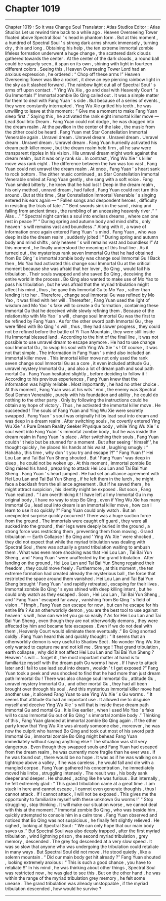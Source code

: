 
# Chapter 1019


---

Chapter 1019 : So it was Change Soul
Translator :
Atlas Studios
Editor :
Atlas Studios
Let us rewind time back to a while ago .
Heaven Overseeing Tower floated above Spectral Soul ’ s head in phantom form . But at this moment , a hundred of Spectral Soul ’ s strong dark arms shrunk immensely , turning dry , thin and long .
Obtaining his help , the ten extreme immortal zombie lifeless formation underwent a huge change , the scattered dark clouds gathered towards the center .
At the center of the dark clouds , a round ball could be vaguely seen , it spun on its own , shining with light in fourteen different colors .
Seeing this , Heaven Overseeing Tower Lord had an anxious expression , he ordered : “ Chop off these arms !”
Heaven Overseeing Tower was like a rocket , it drew an eye piercing rainbow light in the sky as it slashed forward . The rainbow light cut all of Spectral Soul ’ s arms off upon contact .
“ Ying Wu Xie , go and deal with Heavenly Court ’ s Gu Immortals !” Immortal zombie Bo Qing called out .
It was a simple matter for them to deal with Fang Yuan ’ s side .
But because of a series of events , they were constantly interrupted .
Ying Wu Xie gritted his teeth , he was unwilling to leave at this moment : “ Give me a moment to make Fang Yuan sleep first .”
Saying this , he activated the rank eight immortal killer move — Lead Soul Into Dream .
Fang Yuan could not dodge , he was dragged into the dream realm .
At the pavilion in the center of the lake , the music from the zither could be heard .
Fang Yuan met Star Constellation Immortal Venerable again .
Unravel dream .
Unravel dream .
Unravel dream .
Unravel dream .
Unravel dream .
Unravel dream .
Fang Yuan hurriedly activated his dream path killer move , but the dream realm held firm , all he saw were transparent ripples in his vision .
His unravel dream might work against the dream realm , but it was only rank six . In contrast , Ying Wu Xie ’ s killer move was rank eight .
The difference between the two was too vast , Fang Yuan could not unravel the dream realm .
At once , Fang Yuan ’ s heart sank to rock bottom .
The zither music continued , as Star Constellation Immortal Venerable smiled at Fang Yuan gently , she sang with a soft voice .
Fang Yuan smiled bitterly , he knew that he had lost !
Deep in the dream realm , his only method , unravel dream , had failed , Fang Yuan could not turn this around .
But at this time , Star Constellation Immortal Venerable ’ s singing entered his ears again —
“ Fallen songs and despondent heroes , difficulty in resisting the trials of fate .”
“ Bent swords sink in the sand , rising and falling from ancient times , the rumbling of an unceasing heavenly river .”
“ Alas …”
“ Spectral night carries a soul into endless dreams , where can one rest in peace ?”
“ During spring and autumn body and mind shifts , only heaven ’ s will remains vast and boundless .”
Along with it , a wave of information once again entered Fang Yuan ’ s mind .
Fang Yuan , who was deep inside the dream realm , suddenly jolted !
“ During spring and autumn body and mind shifts , only heaven ’ s will remains vast and boundless !” At this moment , he finally understood the meaning of this final line .
As it turned out , the mysterious rank seven Immortal Gu that he had obtained from Bo Qing ’ s immortal zombie body was change soul Immortal Gu !
Back then , Mo Yao had activated this change soul Immortal Gu at the critical moment because she was afraid that her lover , Bo Qing , would fail his tribulation . Their souls swapped and she saved Bo Qing , deceiving the entire world in the process .
Bo Qing also wanted to make use of Mo Yao to pass his tribulation , but he was afraid that the myriad tribulation might affect his mind , thus , he gave this Immortal Gu to Mo Yao , rather than lending it to her .
Therefore , change soul Immortal Gu was refined by Mo Yao , it was filled with her will .
Thereafter , Fang Yuan used the light of wisdom and Mo Yao ’ s fake will to create a Gu formation , containing these Immortal Gu that he deceived while slowly refining them .
Because of the relationship with Mo Yao ’ s will , change soul Immortal Gu was the first to be refined by Fang Yuan . As for the other sword path Immortal Gu , they were filled with Bo Qing ’ s will , thus , they had slower progress , they could not be refined before the battle of Yi Tian Mountain , they were still inside Hu Immortal blessed land .
According to the hint of the final line , it was not possible to use unravel dream to escape anymore . He had to use change soul Immortal Gu , to swap his soul with Ying Wu Xie ’ s !
Of course , it was not that simple .
The information in Fang Yuan ’ s mind also included an immortal killer move . This immortal killer move not only used the rank seven change soul Immortal Gu as a core , it even included attitude Gu , unravel mystery Immortal Gu , and also a lot of dream path and soul path mortal Gu .
Fang Yuan hesitated slightly , before deciding to follow it !
According to his previous experiences , Fang Yuan knew that the information was highly reliable .
Most importantly , he had no other choice .
At this moment , Fang Yuan was at his wits ’ end , the enemy was Spectral Soul Demon Venerable , purely with his foundation and ability , he could do nothing to the other party .
Only by following the instructions could he obtain any hope of victory .
Thus , he activated the immortal killer move .
He succeeded !
The souls of Fang Yuan and Ying Wu Xie were secretly swapped .
Fang Yuan ’ s soul was originally hit by lead soul into dream and was deep in a dream realm .
After switching souls , he covertly entered Ying Wu Xie ’ s Pure Dream Reality Seeker Physique body , while Ying Wu Xie ’ s soul went into Fang Yuan ’ s immortal zombie body , but he was inside the dream realm in Fang Yuan ’ s place .
After switching their souls , Fang Yuan couldn ’ t help but be stunned for a moment .
But after seeing ‘ himself ’, he thought quickly , he placed his hands at his waist , laughing smugly : “ Hahaha , this time , why don ’ t you try and escape ?!”
“ Fang Yuan !” Hei Lou Lan and Tai Bai Yun Sheng shouted .
But ‘ Fang Yuan ’ was deep in sleep , he could not be woken up .
At this moment , immortal zombie Bo Qing raised his hand , preparing to attack Hei Lou Lan and Tai Bai Yun Sheng .
Fang Yuan ’ s heart jumped .
He had set an alliance agreement with Hei Lou Lan and Tai Bai Yun Sheng , if he left them in the lurch , he might face a backlash from the alliance agreement . But if he saved them , he might attract suspicion , his identity might be exposed .
But soon , Fang Yuan realized .
“ I am overthinking it ! I have left all my Immortal Gu in my original body , I have no way to stop Bo Qing , even if Ying Wu Xie has many Immortal Gu , lead soul into dream is an immortal killer move , how can I learn to use it so quickly ?”
Fang Yuan could only watch .
But an unexpected surprise quickly occurred !
There was a huge suction force from the ground .
The immortals were caught off guard , they were all sucked into the ground , their legs were deeply buried in the ground , a strong force was restricting them , preventing them from moving .
Grand tribulation — Earth Collapse !
Bo Qing and ‘ Ying Wu Xie ’ were shocked , they did not expect that while the myriad tribulation was dealing with Spectral Soul , there was actually a grand tribulation waiting to ambush them .
What was even more shocking was that Hei Lou Lan , Tai Bai Yun Sheng , and ‘ Fang Yuan ’ were unaffected by the grand tribulation .
After landing on the ground , Hei Lou Lan and Tai Bai Yun Sheng regained their freedom , they could move freely .
Furthermore , at this moment , the ten extreme formation had created already the mysterious ball , the force that restricted the space around them vanished .
Hei Lou Lan and Tai Bai Yun Sheng brought ‘ Fang Yuan ’ and rapidly retreated , escaping for their lives .
Immortal zombie Bo Qing ’ s eyes shined with deep killing intent , but he could only watch as they escaped .
Soon , Hei Lou Lan , Tai Bai Yun Sheng , and ‘ Fang Yuan ’ escaped far away , vanishing from Bo Qing ’ s field of vision .
“ Hmph , Fang Yuan can escape for now , but can he escape for his entire life ? As an otherworldly demon , you are the best tool to use against heaven ’ s will , how can we let you go so easily ? As for Hei Lou Lan and Tai Bai Yun Sheng , even though they are not otherworldly demons , they were affected by him and became fate escapees . Even if we do not deal with them , Heavenly Court would eliminate them eventually .” Bo Qing snorted coldly .
Fang Yuan heard this and quickly thought : “ It seems that an otherworldly demon is very useful to Shadow Sect . No wonder Ying Wu Xie only wanted to capture me and not kill me . Strange ! That grand tribulation , earth collapse , why did it not affect Hei Lou Lan and Tai Bai Yun Sheng ? Heaven ’ s will … forget it , the most important matter at hand is to familiarize myself with the dream path Gu worms I have . If I have to attack later and I fail to use lead soul into dream , wouldn ’ t I get exposed ?”
Fang Yuan took a peek and was shocked to find that he had more than just dream path Immortal Gu ! There was also change soul Immortal Gu , attitude Gu , unravel mystery Immortal Gu , and other mortal Gu , they had all been brought over through his soul .
And this mysterious immortal killer move had another use , it allowed Fang Yuan to use Ying Wu Xie ’ s Gu worms .
“ It seems that attitude Gu had an important use . It allowed me to disguise myself and deceive Ying Wu Xie ’ s will that is inside these dream path Immortal Gu and mortal Gu . It is like earlier , when I used Mo Yao ’ s fake will to coax Immortal Gu out of Bo Qing ’ s immortal zombie body .”
Thinking of this , Fang Yuan glanced at immortal zombie Bo Qing again .
If the other party knew that Ying Wu Xie was already someone else , moreover , he was now the culprit who harmed Bo Qing and took out most of his sword path Immortal Gu , immortal zombie Bo Qing might behead Fang Yuan immediately without saying anything else !
The situation was still very dangerous .
Even though they swapped souls and Fang Yuan had escaped from the dream realm , he was currently more fragile than he ever was .
If he was found out , there would be no hope .
It was as if he was walking on a tightrope above a valley , if he was careless , he would fall and die with a mangled corpse .
Fang Yuan gathered his concentration , he immediately moved his limbs , struggling intensely .
The result was , his body sank deeper and deeper .
He shouted , acting like he was furious .
But internally , he felt extremely glad : “ This grand tribulation came at a great time . I am stuck in here and cannot escape , I cannot even generate thoughts , thus I cannot attack . If I cannot attack , I will not be exposed . This gives me the opportunity to familiarize myself with these unknown Gu worms !”
“ Stop struggling , stop thinking . It will make our situation worse , we cannot deal with this at the moment .” Immortal zombie Bo Qing , who was beside him , quickly attempted to console him in a calm tone .
Fang Yuan observed and noticed that Bo Qing was not suspicious , he finally felt slightly relieved .
He sighed , looking at Spectral Soul : “ We can only hope that our main body saves us .”
But Spectral Soul was also deeply trapped , after the first myriad tribulation , wind lightning prison , the second myriad tribulation , grey memory , descended .
The grey fog descended at a very slow speed . It was so slow that anyone who was undergoing the tribulation could retaliate in many ways .
But Spectral Soul did not move .
He stood quietly , like a solemn mountain .
“ Did our main body get hit already ?” Fang Yuan shouted , looking extremely anxious : “ This is such a good chance , you have to retaliate !!”
In his mind , he was thinking about other things , Spectral Soul was restricted now , he was glad to see this . But on the other hand , he was within the range of the myriad tribulation grey memory , he felt some unease .
The grand tribulation was already unstoppable , if the myriad tribulation descended , how would he survive ?

---

